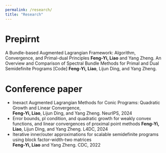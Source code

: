 ```yaml
---
permalink: /research/
title: "Research"
---
```



Prepirnt
======
A Bundle-based Augmented Lagrangian Framework: Algorithm, Convergence, and Primal-dual Principles
**Feng-Yi, Liao** and Yang Zheng.
An Overview and Comparison of Spectral Bundle Methods for Primal and Dual Semidefinite Programs  [Code]
**Feng-Yi, Liao**, Lijun Ding, and Yang Zheng.


Conference paper
======
- Inexact Augmented Lagrangian Methods for Conic Programs: Quadratic Growth and Linear Convergence,                             
**Feng-Yi, Liao**, Lijun Ding, and Yang Zheng.     NeurIPS, 2024
- Error bounds, pl condition, and quadratic growth for weakly convex functions, and linear convergences of proximal point methods
**Feng-Yi, Liao**, Lijun Ding, and Yang Zheng.     L4DC, 2024
 - Iterative inner/outer approximations for scalable semidefinite programs using block factor-width-two matrices	   
**Feng-Yi, Liao** and Yang Zheng. 		 CDC, 2022